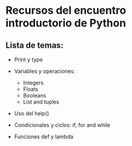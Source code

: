 # Recursos del encuentro introductorio de Python

## Lista de temas: 

- Print y type

- Variables y operaciones:

    * Integers
    * Floats
    * Booleans
    * List and tuples

- Uso del help()

- Condicionales y ciclos: if, for and while

- Funciones def y lambda

<!-- - Gráficos: -->

<!--    - Creación de una lista de valores aleatorios -->
<!--    - Gráfico en scatter y plot -->


